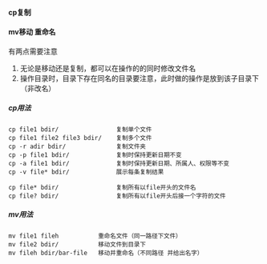 #### cp复制
#### mv移动 重命名
有两点需要注意
1. 无论是移动还是复制，都可以在操作的的同时修改文件名
2. 操作目录时，目录下存在同名的目录要注意，此时做的操作是放到该子目录下（非改名）

##### cp用法
```
cp file1 bdir/                复制单个文件
cp file1 file2 file3 bdir/    复制多个文件
cp -r adir bdir/              复制文件夹
cp -p file1 bdir/             复制时保持更新日期不变
cp -a file1 bdir/             复制时保持更新日期、所属人、权限等不变
cp -v file* bdir/             展示每条复制结果

cp file* bdir/                复制所有以file开头的文件名
cp file? bdir/                复制所有以file开头后接一个字符的文件
```

##### mv用法
```
mv file1 fileh           重命名文件（同一路径下文件）
mv file2 bdir/           移动文件到目录下
mv fileh bdir/bar-file   移动并重命名（不同路径 并给出名字）
```
